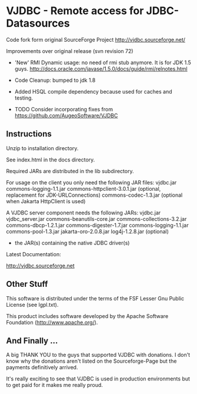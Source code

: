 VJDBC - Remote access for JDBC-Datasources
==========================================

Code fork form original SourceForge Project http://vjdbc.sourceforge.net/


Improvements over original release  (svn revision 72)
+ 'New' RMI Dynamic usage: no need of rmi stub anymore. It is for JDK 1.5 guys.
  http://docs.oracle.com/javase/1.5.0/docs/guide/rmi/relnotes.html
+ Code Cleanup: bumped to jdk 1.8
+ Added HSQL compile dependency because used for caches and testing.


+ TODO
Consider incorporating fixes from https://github.com/AugeoSoftware/VJDBC
 

Instructions
------------
Unzip to installation directory.

See index.html in the docs directory.

Required JARs are distributed in the lib subdirectory.

For usage on the client you only need the following JAR files:
   vjdbc.jar
   commons-logging-1.1.jar
   commons-httpclient-3.0.1.jar (optional, replacement for JDK-URLConnections)
   commons-codec-1.3.jar (optional when Jakarta HttpClient is used)

A VJDBC server component needs the following JARs:
   vjdbc.jar
   vjdbc_server.jar
   commons-beanutils-core.jar
   commons-collections-3.2.jar
   commons-dbcp-1.2.1.jar
   commons-digester-1.7.jar
   commons-logging-1.1.jar
   commons-pool-1.3.jar
   jakarta-oro-2.0.8.jar
   log4j-1.2.8.jar (optional)
   + the JAR(s) containing the native JDBC driver(s)

Latest Documentation:

   http://vjdbc.sourceforge.net
   
Other Stuff
-----------
This software is distributed under the terms of the FSF Lesser Gnu Public License (see lgpl.txt).

This product includes software developed by the Apache Software Foundation (http://www.apache.org/).

And Finally ...
---------------

A big THANK YOU to the guys that supported VJDBC with donations. I don't know why the donations
aren't listed on the Sourceforge-Page but the payments definitively arrived.

It's really exciting to see that VJDBC is used in production environments but to get paid for
it makes me really proud.
